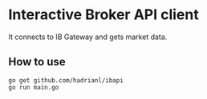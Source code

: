# Interactive Broker API client
It connects to IB Gateway and gets market data.

## How to use
```shell
go get github.com/hadrianl/ibapi
go run main.go
```